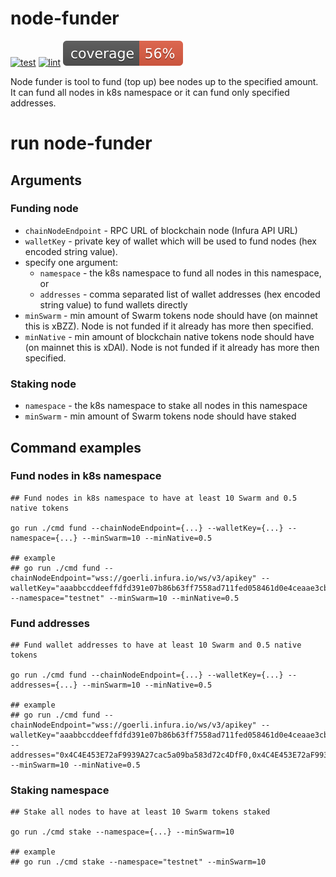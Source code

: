 # node-funder

[![test](https://github.com/ethersphere/node-funder/actions/workflows/test.yml/badge.svg?branch=main)](https://github.com/ethersphere/node-funder/actions/workflows/test.yml)
[![lint](https://github.com/ethersphere/node-funder/actions/workflows/lint.yml/badge.svg?branch=main)](https://github.com/ethersphere/node-funder/actions/workflows/lint.yml)
[![coverage](https://raw.githubusercontent.com/ethersphere/node-funder/badges/.badges/main/coverage.svg)](./.github/testcoverage.yml)

Node funder is tool to fund (top up) bee nodes up to the specified amount. It can fund all nodes in k8s namespace or it can fund only specified addresses.

# run node-funder

## Arguments
### Funding node
- `chainNodeEndpoint` - RPC URL of blockchain node (Infura API URL)
- `walletKey` - private key of wallet which will be used to fund nodes (hex encoded string value).
- specify one argument: 
  - `namespace` - the k8s namespace to fund all nodes in this namespace, or
  - `addresses` - comma separated list of wallet addresses (hex encoded string value) to fund wallets directly
- `minSwarm` - min amount of Swarm tokens node should have (on mainnet this is xBZZ). Node is not funded if it already has more then specified. 
- `minNative` - min amount of blockchain native tokens node should have (on mainnet this is xDAI). Node is not funded if it already has more then specified. 

### Staking node
- `namespace` - the k8s namespace to stake all nodes in this namespace
- `minSwarm` - min amount of Swarm tokens node should have staked

## Command examples


### Fund nodes in k8s namespace

```console
## Fund nodes in k8s namespace to have at least 10 Swarm and 0.5 native tokens

go run ./cmd fund --chainNodeEndpoint={...} --walletKey={...} --namespace={...} --minSwarm=10 --minNative=0.5

## example
## go run ./cmd fund --chainNodeEndpoint="wss://goerli.infura.io/ws/v3/apikey" --walletKey="aaabbccddeeffdfd391e07b86b63ff7558ad711fed058461d0e4ceaae3cbebf16a" --namespace="testnet" --minSwarm=10 --minNative=0.5
```

### Fund addresses

```console
## Fund wallet addresses to have at least 10 Swarm and 0.5 native tokens

go run ./cmd fund --chainNodeEndpoint={...} --walletKey={...} --addresses={...} --minSwarm=10 --minNative=0.5

## example
## go run ./cmd fund --chainNodeEndpoint="wss://goerli.infura.io/ws/v3/apikey" --walletKey="aaabbccddeeffdfd391e07b86b63ff7558ad711fed058461d0e4ceaae3cbebf16a" --addresses="0x4C4E453E72aF9939A27cac5a09ba583d72c4DfF0,0x4C4E453E72aF9939A27cac5a09ba583d72c4DfF0" --minSwarm=10 --minNative=0.5
```

### Staking namespace

```console
## Stake all nodes to have at least 10 Swarm tokens staked

go run ./cmd stake --namespace={...} --minSwarm=10

## example
## go run ./cmd stake --namespace="testnet" --minSwarm=10
```
